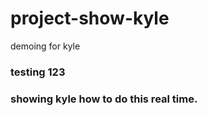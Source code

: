 # project-show-kyle
demoing for kyle


### testing 123


### showing kyle how to do this real time.

